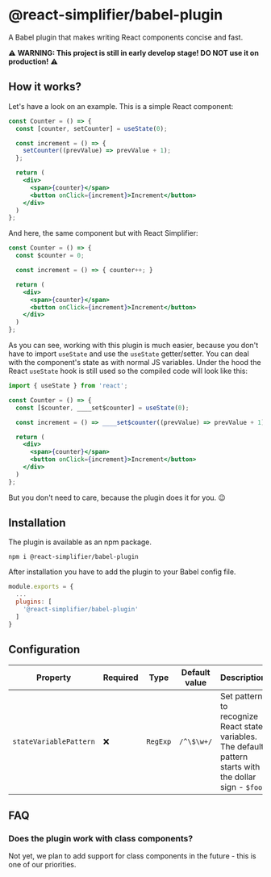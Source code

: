 # @react-simplifier/babel-plugin
A Babel plugin that makes writing React components concise and fast.

:warning: **WARNING: This project is still in early develop stage! DO NOT use it on production!** :warning:

## How it works?
Let's have a look on an example. This is a simple React component:
```jsx
const Counter = () => {
  const [counter, setCounter] = useState(0);

  const increment = () => {
    setCounter((prevValue) => prevValue + 1);
  };

  return (
    <div>
      <span>{counter}</span>
      <button onClick={increment}>Increment</button>
    </div>
  )
};
```
And here, the same component but with React Simplifier:
```jsx
const Counter = () => {
  const $counter = 0;

  const increment = () => { counter++; }

  return (
    <div>
      <span>{counter}</span>
      <button onClick={increment}>Increment</button>
    </div>
  )
};
```
As you can see, working with this plugin is much easier, because you don't have to import `useState` and use the `useState` getter/setter. You can deal with the component's state as with normal JS variables. Under the hood the React `useState` hook is still used so the compiled code will look like this:
```jsx
import { useState } from 'react';

const Counter = () => {
  const [$counter, ____set$counter] = useState(0);

  const increment = () => ____set$counter((prevValue) => prevValue + 1);

  return (
    <div>
      <span>{counter}</span>
      <button onClick={increment}>Increment</button>
    </div>
  )
};

```
But you don't need to care, because the plugin does it for you. :wink:

## Installation
The plugin is available as an npm package.
```
npm i @react-simplifier/babel-plugin
```
After installation you have to add the plugin to your Babel config file.

```js
module.exports = {
  ...
  plugins: [
    '@react-simplifier/babel-plugin'
  ]
}
```

## Configuration
| Property | Required | Type | Default value | Description |
| -------- | -------- | ---- | ------------- | ----------- |
| `stateVariablePattern` | :x: | `RegExp` | `/^\$\w+/` | Set pattern to recognize React state variables. The default pattern starts with the dollar sign - `$foo` |

## FAQ
### Does the plugin work with class components?
Not yet, we plan to add support for class components in the future - this is one of our priorities.
